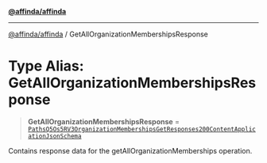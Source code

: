 [**@affinda/affinda**](../README.md)

***

[@affinda/affinda](../globals.md) / GetAllOrganizationMembershipsResponse

# Type Alias: GetAllOrganizationMembershipsResponse

> **GetAllOrganizationMembershipsResponse** = [`PathsQ5Os5RV3OrganizationMembershipsGetResponses200ContentApplicationJsonSchema`](../interfaces/PathsQ5Os5RV3OrganizationMembershipsGetResponses200ContentApplicationJsonSchema.md)

Contains response data for the getAllOrganizationMemberships operation.
